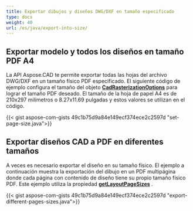 ```yaml
---
title: Exportar dibujos y diseños DWG/DXF en tamaño especificado
type: docs
weight: 40
url: /es/java/export-into-size/
---
```


## **Exportar modelo y todos los diseños en tamaño PDF A4**

La API Aspose.CAD te permite exportar todas las hojas del archivo DWG/DXF en un tamaño físico PDF especificado.
El siguiente código de ejemplo configura el tamaño del objeto [**CadRasterizationOptions**](https://reference.aspose.com/cad/java/com.aspose.cad.imageoptions/CadRasterizationOptions/) para lograr el tamaño PDF deseado.
El tamaño de la hoja de papel A4 es de 210x297 milímetros o 8.27x11.69 pulgadas y estos valores se utilizan en el código.

{{< gist aspose-com-gists 49c1b75d9a84e149ecf374ece2c2597d "set-page-size.java">}}

## **Exportar diseños CAD a PDF en diferentes tamaños**

A veces es necesario exportar el diseño en su tamaño físico. El ejemplo a continuación muestra la exportación del dibujo en un PDF multipágina donde cada página con contenido de diseño
tiene su propio tamaño físico PDF. Este ejemplo utiliza la propiedad [**getLayoutPageSizes**](https://reference.aspose.com/cad/java/com.aspose.cad.imageoptions/VectorRasterizationOptions#getLayoutPageSizes--) .

{{< gist aspose-com-gists 49c1b75d9a84e149ecf374ece2c2597d "export-different-pages-sizes.java">}}
